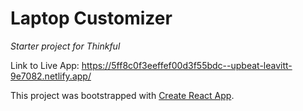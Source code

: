 # Laptop Customizer
_Starter project for Thinkful_

Link to Live App: https://5ff8c0f3eeffef00d3f55bdc--upbeat-leavitt-9e7082.netlify.app/

This project was bootstrapped with [Create React App](https://github.com/facebook/create-react-app).

